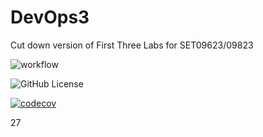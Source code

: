 # DevOps3

Cut down version of First Three Labs for SET09623/09823  

![workflow](https://github.com/Kevin-Sim/DevOps3/actions/workflows/main.yml/badge.svg)

![GitHub License](https://img.shields.io/github/license/Kevin-Sim/DevOps3)

[![codecov](https://codecov.io/github/Kevin-Sim/DevOps3/graph/badge.svg?token=D8EMNYEI31)](https://codecov.io/github/Kevin-Sim/DevOps3)



27

